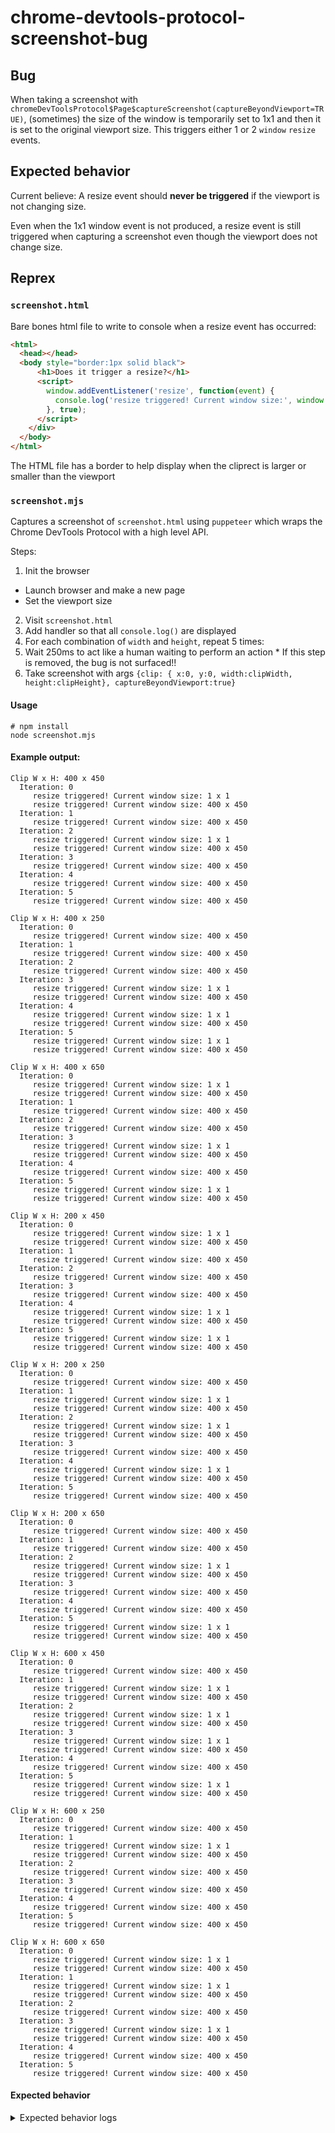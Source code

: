 # chrome-devtools-protocol-screenshot-bug

## Bug

When taking a screenshot with `chromeDevToolsProtocol$Page$captureScreenshot(captureBeyondViewport=TRUE)`, (sometimes) the size of the window is temporarily set to 1x1 and then it is set to the original viewport size. This triggers either 1 or 2 `window` `resize` events.

## Expected behavior

Current believe: A resize event should **never be triggered** if the viewport is not changing size.

Even when the 1x1 window event is not produced, a resize event is still triggered when capturing a screenshot even though the viewport does not change size.

## Reprex

### `screenshot.html`

Bare bones html file to write to console when a resize event has occurred:

```html
<html>
  <head></head>
  <body style="border:1px solid black">
      <h1>Does it trigger a resize?</h1>
      <script>
        window.addEventListener('resize', function(event) {
          console.log('resize triggered! Current window size:', window.innerWidth, 'x', window.innerHeight)
        }, true);
      </script>
    </div>
  </body>
</html>
```

The HTML file has a border to help display when the cliprect is larger or smaller than the viewport

### `screenshot.mjs`

Captures a screenshot of `screenshot.html` using `puppeteer` which wraps the Chrome DevTools Protocol with a high level API.

Steps:
1. Init the browser
  * Launch browser and make a new page
  * Set the viewport size
2. Visit `screenshot.html`
3. Add handler so that all `console.log()` are displayed
4. For each combination of `width` and `height`, repeat 5 times:
  1. Wait 250ms to act like a human waiting to perform an action
    * If this step is removed, the bug is not surfaced!!
  2. Take screenshot with args `{clip: { x:0, y:0, width:clipWidth, height:clipHeight}, captureBeyondViewport:true}`


#### Usage

```
# npm install
node screenshot.mjs
```


#### Example output:
```
Clip W x H: 400 x 450
  Iteration: 0
     resize triggered! Current window size: 1 x 1
     resize triggered! Current window size: 400 x 450
  Iteration: 1
     resize triggered! Current window size: 400 x 450
  Iteration: 2
     resize triggered! Current window size: 1 x 1
     resize triggered! Current window size: 400 x 450
  Iteration: 3
     resize triggered! Current window size: 400 x 450
  Iteration: 4
     resize triggered! Current window size: 400 x 450
  Iteration: 5
     resize triggered! Current window size: 400 x 450

Clip W x H: 400 x 250
  Iteration: 0
     resize triggered! Current window size: 400 x 450
  Iteration: 1
     resize triggered! Current window size: 400 x 450
  Iteration: 2
     resize triggered! Current window size: 400 x 450
  Iteration: 3
     resize triggered! Current window size: 1 x 1
     resize triggered! Current window size: 400 x 450
  Iteration: 4
     resize triggered! Current window size: 1 x 1
     resize triggered! Current window size: 400 x 450
  Iteration: 5
     resize triggered! Current window size: 1 x 1
     resize triggered! Current window size: 400 x 450

Clip W x H: 400 x 650
  Iteration: 0
     resize triggered! Current window size: 1 x 1
     resize triggered! Current window size: 400 x 450
  Iteration: 1
     resize triggered! Current window size: 400 x 450
  Iteration: 2
     resize triggered! Current window size: 400 x 450
  Iteration: 3
     resize triggered! Current window size: 1 x 1
     resize triggered! Current window size: 400 x 450
  Iteration: 4
     resize triggered! Current window size: 400 x 450
  Iteration: 5
     resize triggered! Current window size: 1 x 1
     resize triggered! Current window size: 400 x 450

Clip W x H: 200 x 450
  Iteration: 0
     resize triggered! Current window size: 1 x 1
     resize triggered! Current window size: 400 x 450
  Iteration: 1
     resize triggered! Current window size: 400 x 450
  Iteration: 2
     resize triggered! Current window size: 400 x 450
  Iteration: 3
     resize triggered! Current window size: 400 x 450
  Iteration: 4
     resize triggered! Current window size: 1 x 1
     resize triggered! Current window size: 400 x 450
  Iteration: 5
     resize triggered! Current window size: 1 x 1
     resize triggered! Current window size: 400 x 450

Clip W x H: 200 x 250
  Iteration: 0
     resize triggered! Current window size: 400 x 450
  Iteration: 1
     resize triggered! Current window size: 1 x 1
     resize triggered! Current window size: 400 x 450
  Iteration: 2
     resize triggered! Current window size: 1 x 1
     resize triggered! Current window size: 400 x 450
  Iteration: 3
     resize triggered! Current window size: 400 x 450
  Iteration: 4
     resize triggered! Current window size: 1 x 1
     resize triggered! Current window size: 400 x 450
  Iteration: 5
     resize triggered! Current window size: 400 x 450

Clip W x H: 200 x 650
  Iteration: 0
     resize triggered! Current window size: 400 x 450
  Iteration: 1
     resize triggered! Current window size: 400 x 450
  Iteration: 2
     resize triggered! Current window size: 1 x 1
     resize triggered! Current window size: 400 x 450
  Iteration: 3
     resize triggered! Current window size: 400 x 450
  Iteration: 4
     resize triggered! Current window size: 400 x 450
  Iteration: 5
     resize triggered! Current window size: 1 x 1
     resize triggered! Current window size: 400 x 450

Clip W x H: 600 x 450
  Iteration: 0
     resize triggered! Current window size: 400 x 450
  Iteration: 1
     resize triggered! Current window size: 1 x 1
     resize triggered! Current window size: 400 x 450
  Iteration: 2
     resize triggered! Current window size: 1 x 1
     resize triggered! Current window size: 400 x 450
  Iteration: 3
     resize triggered! Current window size: 1 x 1
     resize triggered! Current window size: 400 x 450
  Iteration: 4
     resize triggered! Current window size: 400 x 450
  Iteration: 5
     resize triggered! Current window size: 1 x 1
     resize triggered! Current window size: 400 x 450

Clip W x H: 600 x 250
  Iteration: 0
     resize triggered! Current window size: 400 x 450
  Iteration: 1
     resize triggered! Current window size: 1 x 1
     resize triggered! Current window size: 400 x 450
  Iteration: 2
     resize triggered! Current window size: 400 x 450
  Iteration: 3
     resize triggered! Current window size: 400 x 450
  Iteration: 4
     resize triggered! Current window size: 400 x 450
  Iteration: 5
     resize triggered! Current window size: 400 x 450

Clip W x H: 600 x 650
  Iteration: 0
     resize triggered! Current window size: 1 x 1
     resize triggered! Current window size: 400 x 450
  Iteration: 1
     resize triggered! Current window size: 1 x 1
     resize triggered! Current window size: 400 x 450
  Iteration: 2
     resize triggered! Current window size: 400 x 450
  Iteration: 3
     resize triggered! Current window size: 1 x 1
     resize triggered! Current window size: 400 x 450
  Iteration: 4
     resize triggered! Current window size: 400 x 450
  Iteration: 5
     resize triggered! Current window size: 400 x 450
```

#### Expected behavior

<details>
<summary>Expected behavior logs</summary>

```
Clip W x H: 400 x 450
  Iteration: 0
  Iteration: 1
  Iteration: 2
  Iteration: 3
  Iteration: 4
  Iteration: 5

Clip W x H: 400 x 250
  Iteration: 0
  Iteration: 1
  Iteration: 2
  Iteration: 3
  Iteration: 4
  Iteration: 5

Clip W x H: 400 x 650
  Iteration: 0
  Iteration: 1
  Iteration: 2
  Iteration: 3
  Iteration: 4
  Iteration: 5

Clip W x H: 200 x 450
  Iteration: 0
  Iteration: 1
  Iteration: 2
  Iteration: 3
  Iteration: 4
  Iteration: 5

Clip W x H: 200 x 250
  Iteration: 0
  Iteration: 1
  Iteration: 2
  Iteration: 3
  Iteration: 4
  Iteration: 5

Clip W x H: 200 x 650
  Iteration: 0
  Iteration: 1
  Iteration: 2
  Iteration: 3
  Iteration: 4
  Iteration: 5

Clip W x H: 600 x 450
  Iteration: 0
  Iteration: 1
  Iteration: 2
  Iteration: 3
  Iteration: 4
  Iteration: 5

Clip W x H: 600 x 250
  Iteration: 0
  Iteration: 1
  Iteration: 2
  Iteration: 3
  Iteration: 4
  Iteration: 5

Clip W x H: 600 x 650
  Iteration: 0
  Iteration: 1
  Iteration: 2
  Iteration: 3
  Iteration: 4
  Iteration: 5
```

</details>
